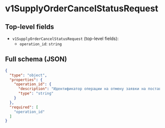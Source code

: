 # v1SupplyOrderCancelStatusRequest

## Top-level fields
- `v1SupplyOrderCancelStatusRequest` (top-level fields):
  - `operation_id`: `string`

## Full schema (JSON)
```json
{
  "type": "object",
  "properties": {
    "operation_id": {
      "description": "Идентификатор операции на отмену заявки на поставку.",
      "type": "string"
    }
  },
  "required": [
    "operation_id"
  ]
}
```
